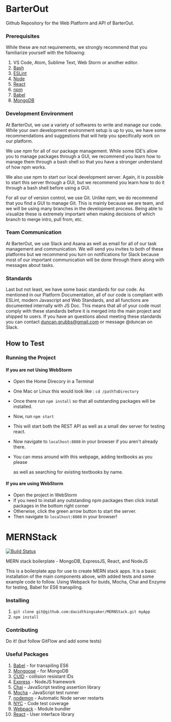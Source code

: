 # BarterOut

Github Repository for the Web Platform and API of BarterOut.

### Prerequisites

While these are not requirements, we strongly recommend that you familiarize yourself with the following:

1. VS Code, Atom, Sublime Text, Web Storm or another editor.
2. [Bash](https://en.wikipedia.org/wiki/Bash_(Unix_shell))
3. [ESLint](https://eslint.org/)
4. [Node](https://nodejs.org/en/)
5. [React](https://reactjs.org)
6. [npm](https://www.npmjs.com/)
7. [Babel](https://babeljs.io)
8. [MongoDB](https://www.mongodb.com/)

 
### Development Environment

At BarterOut, we use a variety of softwares to write and manage our code. While your own development environment setup is up to you, we have some recommendations and suggestions that will help you specifically work on our platform.


We use npm for all of our package management. While some IDE’s allow you to manage packages through a GUI, we recommend you learn how to manage them through a bash shell so that you have a stronger understand of how npm works.


We also use npm to start our local development server. Again, it is possible to start this server through a GUI, but we recommend you learn how to do it through a bash shell before using a GUI.


For all our of version control, we use Git. Unlike npm, we do recommend that you find a GUI to manage Git. This is mainly because we are team, and we will be using many branches in the development process. Being able to visualize these is extremely important when making decisions of which branch to merge intro, pull from, etc.


### Team Communication

At BarterOut, we use Slack and Asana as well as email for all of our task management and communication. We will send you invites to both of these platforms but we recommend you turn on notifications for Slack because most of our important communication will be done through there along with messages about tasks.


### Standards

Last but not least, we have some basic standards for our code. As mentioned in our Platform Documentation, all of our code is compliant with ESLint, modern Javascript and Web Standards, and all functions are documented internally with JS Doc. This means that all of your code must comply with these standards before it is merged into the main project and shipped to users. If you have an questions about meeting these standards you can contact duncan.grubbs@gmail.com or message @duncan on Slack.

## How to Test

### Running the Project

#### If you are not Using WebStorm
- Open the Home Direcory in a Terminal

- One Mac or Linux this would look like : `cd /pathToDirectory`

- Once there run `npm install` so that all outstanding packages will be installed.

- Now, run `npm start`

- This will start both the REST API as well as a small dev server for testing react.

- Now navigate to `localhost:8080` in your browser if you aren't already there.

- You can mess around with this webpage, adding textbooks as you please

	as well as searching for existing textbooks by name.

  

#### If you are using WebStorm

- Open the project in WebStorm
- If you need to install any outstanding npm packages
	then click install packages in the bottom right corner
- Otherwise, click the green arrow button to start the server.
- Then navigate to `localhost:8080` in your browser!

  

# MERNStack

[![Build Status](https://travis-ci.org/davidthingsaker/MERNStack.svg?branch=master)](https://travis-ci.org/davidthingsaker/MERNStack)

MERN stack boilerplate - MongoDB, ExpressJS, React, and NodeJS

This is a boilerplate app for use to create MERN stack apps. It is a basic installation of the main components above, with added tests and some example code to follow. Using Webpack for buids, Mocha, Chai and Enzyme for testing, Babel for ES6 transpiling.


### Installing
  
1.  `git clone git@github.com:davidthingsaker/MERNStack.git myApp`
2.  `npm install`
 

### Contributing

Do it! (but follow GitFlow and add some tests)

### Useful Packages

1.  [Babel](https://babeljs.io) - for transpiling ES6
2.  [Mongoose](http://mongoosejs.com) - for MongoDB
3.  [CUID](https://github.com/ericelliott/cuid) - collision resistant IDs
4.  [Express](https://expressjs.com) - NodeJS framework
5.  [Chai](https://chaijs.com) - JavaScript testing assertion library
6.  [Mocha](https://mochajs.org) - JavaScript test runner
7.  [nodemon](http://nodemon.io) - Automatic Node server restarts
8.  [NYC](https://github.com/istanbuljs/nyc) - Code test coverage
9.  [Webpack](https://webpack.github.io) - Module bundler
10.  [React](https://reactjs.org) - User interface library
